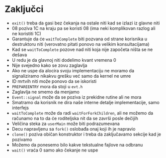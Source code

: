 # Zaključci
- `exit()` treba da gasi bez čekanja na ostale niti kad se izlazi iz glavne niti
- 08 poziva 1C na kraju pa se koristi 08 (ima neki komplikovan razlog ali ne koristiti 1C)
- Garantuje da će `waitToComplete` biti pozvana od strane korisnika u destruktoru niti (verovatno pitati ponovo na velikim konsultacijama)
- Kad se `waitToComplete` pozove nad niti koja nije započeta ništa se ne dešava
- U redu je da glavnoj niti dodelimo kvant vremena 0
- Nije svejedno kako se zovu zaglavlja
- Ako ne uspe da alocira svoju implementaciju ne moramo da signaliziramo nikakvu grešku već samo da kernel ne umre
- ID mrtvih niti može ponovo da se iskoristi
- `PREPAREENTRY` mora da stoji u `evt.h`
- Zaglavlja ne smemo da menjamo
- `Event::signal` može da se poziva iz prekidne rutine ali ne mora
- Smatramo da korisnik ne dira naše interne detalje implementacije, samo interfejs
- `waitToComplete` može da radi `waitForForkChildren`, ali ne možemo da računamo na to da će roditeljska nit da se završi posle dečijih
- Veličina steka za `userMain` može biti podrazumevana
- Decu napravljenu sa `fork()` oslobađa onaj koji ih je napravio
- `clone()` poziva običan konstruktor i treba da zaključavamo sekcije kad je pozivamo
- Možemo da ponesemo bilo kakve tekstualne fajlove na odbranu
- `wait()` vraća 0 samo ako čekanje ne uspe
